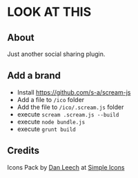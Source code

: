 # LOOK AT THIS

## About
Just another social sharing plugin.


## Add a brand

 - Install https://github.com/s-a/scream-js
 - Add a file to ```/ico``` folder
 - Add the file to ```/ico/.scream.js``` folder
 - execute ```scream .scream.js --build```
 - execute ```node bundle.js```
 - execute ```grunt build```

## Credits

Icons Pack by [Dan Leech](https://github.com/danleech) at [Simple Icons](https://github.com/danleech/simple-icons)

